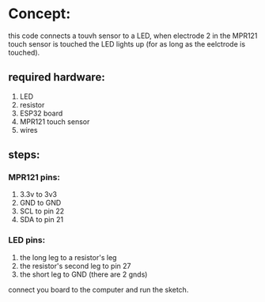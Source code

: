 # Concept:
this code connects a touvh sensor to a LED, when electrode 2 in the MPR121 touch sensor is touched the LED lights up (for as long as the eelctrode is touched).


## required hardware:
1. LED
2. resistor
3. ESP32 board
4. MPR121 touch sensor
5. wires

## steps:
### MPR121 pins:
1. 3.3v to 3v3
2. GND to GND
3. SCL to pin 22
4. SDA to pin 21

### LED pins:
1. the long leg to a resistor's leg
2. the resistor's second leg to pin 27
3. the short leg to GND (there are 2 gnds)


connect you board to the computer and run the sketch.
